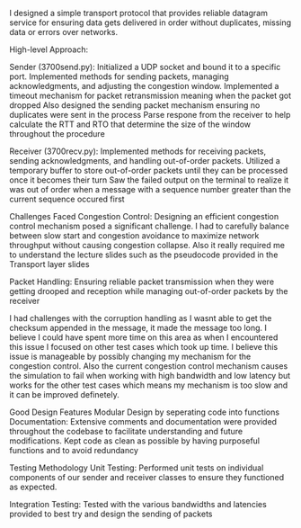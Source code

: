 I designed a simple transport protocol that provides reliable datagram service for ensuring data gets delivered in order without duplicates, missing data or
errors over networks.

High-level Approach:

Sender (3700send.py):
Initialized a UDP socket and bound it to a specific port.
Implemented methods for sending packets, managing acknowledgments, and adjusting the congestion window.
Implemented a timeout mechanism for packet retransmission meaning when the packet got dropped
Also designed the sending packet mechanism ensuring no duplicates were sent in the process
Parse respone from the receiver to help calculate the RTT and RTO that determine the size of the window throughout the procedure

Receiver (3700recv.py):
Implemented methods for receiving packets, sending acknowledgments, and handling out-of-order packets.
Utilized a temporary buffer to store out-of-order packets until they can be processed once it becomes their turn
Saw the failed output on the terminal to realize it was out of order when a message with a sequence number greater than the current sequence occured first

Challenges Faced
Congestion Control: Designing an efficient congestion control mechanism posed a significant challenge. I had to carefully balance between slow start and congestion avoidance to maximize network throughput without causing congestion collapse. Also it really required me to understand the lecture slides such as the pseudocode provided in the Transport layer slides

Packet Handling: Ensuring reliable packet transmission when they were getting drooped and reception while managing out-of-order packets by the receiver 

I had challenges with the corruption handling as I wasnt able to get the checksum appended in the message, it made the message too long. I believe I could have spent more time on this area as when I encountered this issue I focused on other test cases which took up time. I believe this issue is manageable by possibly changing my mechanism for the congestion control. 
Also the current congestion control mechanism causes the simulation to fail when working with high bandwidth and low latency but works for the other test cases which means my mechanism is too slow and it can be improved definetely.

Good Design Features
Modular Design by seperating code into functions
Documentation: Extensive comments and documentation were provided throughout the codebase to facilitate understanding and future modifications.
Kept code as clean as possible by having purposeful functions and to avoid redundancy

Testing Methodology
Unit Testing: Performed unit tests on individual components of our sender and receiver classes to ensure they functioned as expected.

Integration Testing: Tested with the various bandwidths and latencies provided to best try and design the sending of packets 
